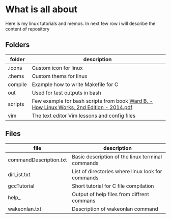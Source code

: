 # What is all about

Here is my linux tutorials and memos. In next few row i will describe the content of repository

## Folders


|folder|description|
|------|---------------------|
|.icons|Custom icon for linux|
|.thems|Custom thems for linux|
|compile|Example how to write Makefile for C|
|out|Used for test outputs in bash|
|scripts|Few example for bash scripts from book [Ward B. - How Linux Works, 2nd Edition - 2014.pdf](https://github.com/sbch01/LinuxLearn/blob/master/Ward%20B.%20-%20How%20Linux%20Works%2C%202nd%20Edition%20-%202014.pdf)
|vim| The text editor Vim lessons and config files|

## Files

|file|description|
|----|------------|
|commandDescription.txt|Basic description of the linux terminal commands|
|dirList.txt|List of directories where linux look for commands|
|gccTutorial|Short tutorial for C file compilation|
|help_<command>  |Output of help files from diffrent commans|
|wakeonlan.txt|Description of wakeonlan command|

